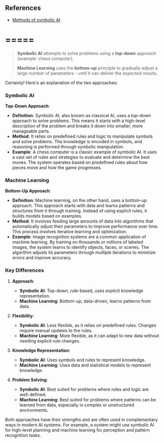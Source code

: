 ## References
- [Methods of symbolic AI](https://divis.io/en/2019/04/understanding-ai-part-3-methods-of-symbolic-ai/)

=====
=====

> **Symbolic AI** attempts to solve problems using a **top-down** approach (example: chess computer). 
> 
> **Machine Learning** uses the **bottom-up** principle to gradually adjust a large number of parameters - until it can deliver the expected results.

Certainly! Here's an explanation of the two approaches:

### Symbolic AI

**Top-Down Approach**:
- **Definition**: Symbolic AI, also known as classical AI, uses a top-down approach to solve problems. This means it starts with a high-level description of the problem and breaks it down into smaller, more manageable parts.
- **Method**: It relies on predefined rules and logic to manipulate symbols and solve problems. The knowledge is encoded in symbols, and reasoning is performed through symbolic manipulation.
- **Example**: A chess computer is a classic example of symbolic AI. It uses a vast set of rules and strategies to evaluate and determine the best moves. The system operates based on predefined rules about how pieces move and how the game progresses.

### Machine Learning

**Bottom-Up Approach**:
- **Definition**: Machine learning, on the other hand, uses a bottom-up approach. This approach starts with data and learns patterns and structures from it through training. Instead of using explicit rules, it builds models based on examples.
- **Method**: It involves feeding large amounts of data into algorithms that automatically adjust their parameters to improve performance over time. This process involves iterative learning and optimization.
- **Example**: Image recognition systems are a common application of machine learning. By training on thousands or millions of labeled images, the system learns to identify objects, faces, or scenes. The algorithm adjusts its parameters through multiple iterations to minimize errors and improve accuracy.

### Key Differences

1. **Approach**:
    - **Symbolic AI**: Top-down, rule-based, uses explicit knowledge representation.
    - **Machine Learning**: Bottom-up, data-driven, learns patterns from data.

2. **Flexibility**:
    - **Symbolic AI**: Less flexible, as it relies on predefined rules. Changes require manual updates to the rules.
    - **Machine Learning**: More flexible, as it can adapt to new data without needing explicit rule changes.

3. **Knowledge Representation**:
    - **Symbolic AI**: Uses symbols and rules to represent knowledge.
    - **Machine Learning**: Uses data and statistical models to represent knowledge.

4. **Problem Solving**:
    - **Symbolic AI**: Best suited for problems where rules and logic are well-defined.
    - **Machine Learning**: Best suited for problems where patterns can be learned from data, especially in complex or unstructured environments.

Both approaches have their strengths and are often used in complementary ways in modern AI systems. For example, a system might use symbolic AI for high-level planning and machine learning for perception and pattern recognition tasks.